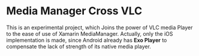 # Media Manager Cross VLC

This is an experimental project, which Joins the power of VLC media Player to the ease of use of Xamarin MediaManager.
Actually, only the iOS implementation is made, since Android already has __Exo Player__ to compensate the lack of 
strength of its native media player.